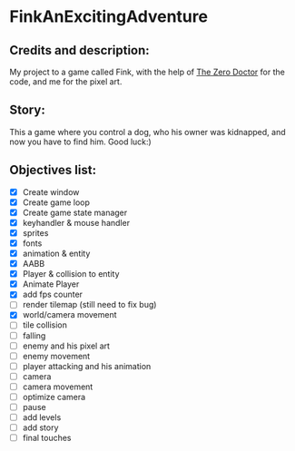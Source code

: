 # FinkAnExcitingAdventure
## Credits and description:
My project to a game called Fink, 
with the help of [The Zero Doctor](https://youtube.com/user/TheZeroDoctor) for the code, 
and me for the pixel art.
## Story:
This a game where you control a dog, 
who his owner was kidnapped, 
and now you have to find him. Good luck:)
## Objectives list:
- [x] Create window
- [x] Create game loop
- [x] Create game state manager
- [x] keyhandler & mouse handler
- [x] sprites
- [x] fonts
- [x] animation & entity
- [x] AABB
- [x] Player & collision to entity
- [x] Animate Player
- [x] add fps counter
- [ ] render tilemap (still need to fix bug)
- [x] world/camera movement
- [ ] tile collision
- [ ] falling
- [ ] enemy and his pixel art
- [ ] enemy movement
- [ ] player attacking and his animation
- [ ] camera
- [ ] camera movement
- [ ] optimize camera
- [ ] pause
- [ ] add levels
- [ ] add story
- [ ] final touches
